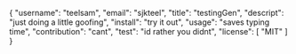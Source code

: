 {
	"username": "teelsam",
	"email": "sjkteel",
	"title": "testingGen",
	"descript": "just doing a little goofing",
	"install": "try it out",
	"usage": "saves typing time",
	"contribution": "cant",
	"test": "id rather you didnt",
	"license": [
		"MIT"
	]
}